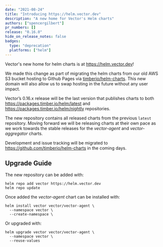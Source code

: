 ```yaml
---
date: "2021-08-24"
title: "Introducing https://helm.vector.dev"
description: "A new home for Vector's Helm charts"
authors: ["spencergilbert"]
pr_numbers: []
release: "0.16.0"
hide_on_release_notes: false
badges:
  type: "deprecation"
  platforms: ["helm"]
---
```


Vector's new home for helm charts is at https://helm.vector.dev!

We made this change as part of migrating the helm charts from our old AWS S3 bucket hosting to
Github Pages via [timberio/helm-charts](https://github.com/timberio/helm-charts). This new domain
will also allow us to swap hosting in the future without any user impact.

Vector’s 0.16.x release will be the last version that publishes charts to both
https://packages.timber.io/helm/latest and https://packages.timber.io/helm/nightly repositories.

The new repository contains all released charts from the previous `latest` repository.
Moving forward we will be releasing charts at their own pace as we work towards the stable
releases for the _vector-agent_ and _vector-aggregator_ charts.

Development and issue tracking will be migrated to https://github.com/timberio/helm-charts
in the coming days.

## Upgrade Guide

The new repository can be added with:

```shell
helm repo add vector https://helm.vector.dev
helm repo update
```

Once added the _vector-agent_ chart can be installed with:

```shell
helm install vector vector/vector-agent \
  --namespace vector \
  --create-namespace \
```

Or upgraded with:

```shell
helm upgrade vector vector/vector-agent \
  --namespace vector \
  --reuse-values
```
